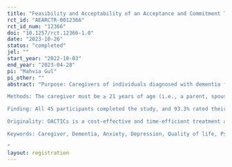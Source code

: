 ```yaml
---
title: "Feasibility and Acceptability of an Acceptance and Commitment Therapy Intervention for Caregivers of Dementia: A Single-Arm Randomized Controlled Trial"
rct_id: "AEARCTR-0012366"
rct_id_num: "12366"
doi: "10.1257/rct.12366-1.0"
date: "2023-10-26"
status: "completed"
jel: ""
start_year: "2022-10-03"
end_year: "2023-04-28"
pi: "Mahvia Gul"
pi_other: ""
abstract: "Purpose: Caregivers of individuals diagnosed with dementia frequently report elevated levels of anxiety, depression, burdens associated with caregiving, and existential suffering. However, individuals who receive adequate support and employ effective coping strategies tend to experience lower levels of distress and caregiving burden. Acceptance and Commitment Therapy (ACT) is designed to promote increased acceptance of internal experiences while encouraging actions aligned with one's personal values to enhance psychological flexibility. The primary objective of this single-arm pilot study was to assess the feasibility, acceptability, and preliminary effects of an online ACT intervention (OACTICs) on various aspects of well-being among caregivers dealing with dementia.
Methods: The caregiver must be ≥ 21 years of age (i.e., a parent, spouse, partner, sibling, or adult child), or they must be the primary caregiver of the person with dementia for ≥12 months and have scores that indicate moderate or higher on the scale of anxiety, depression, and poor quality of life. Participants received an online-based ACT over six weekly 1-hour sessions. The following outcome measures were administered at baseline (T1), immediately post-intervention (T2), and 3 months follow-up (T3): Generalized Anxiety Disorder-7, Patient Health Questionnaire-9, Zarit Burden Interview, The Experience of Suffering Measure, and Acceptance and Action Questionnaire-II
Finding: All 45 participants completed the study, and 93.3% rated their overall satisfaction with their OACTICs experience as “completely satisfied”.
Originality: OACTICs is a cost-effective and time-efficient treatment approach that enhances the psychological well-being of caregivers of dementia. Furthermore, this is a novel study conducted in Pakistan for this population.
Keywords: Caregiver, Dementia, Anxiety, Depression, Quality of life, Psychological flexibility
"
layout: registration
---
```


